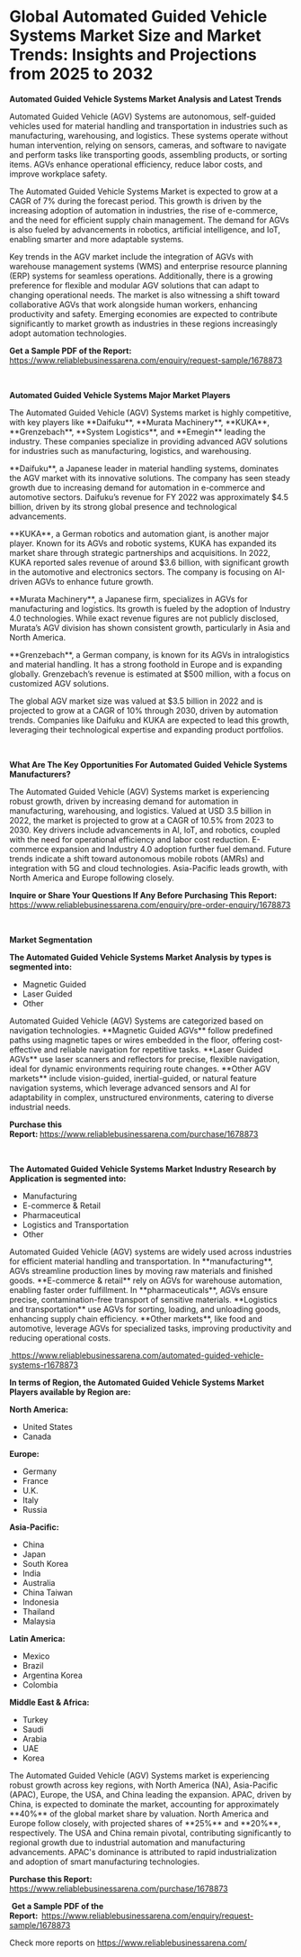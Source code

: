 <p><h1>Global Automated Guided Vehicle Systems Market Size and Market Trends: Insights and Projections from 2025 to 2032</h1></p><p><strong>Automated Guided Vehicle Systems Market Analysis and Latest Trends</strong></p>
<p><p>Automated Guided Vehicle (AGV) Systems are autonomous, self-guided vehicles used for material handling and transportation in industries such as manufacturing, warehousing, and logistics. These systems operate without human intervention, relying on sensors, cameras, and software to navigate and perform tasks like transporting goods, assembling products, or sorting items. AGVs enhance operational efficiency, reduce labor costs, and improve workplace safety.</p><p>The Automated Guided Vehicle Systems Market is expected to grow at a CAGR of 7% during the forecast period. This growth is driven by the increasing adoption of automation in industries, the rise of e-commerce, and the need for efficient supply chain management. The demand for AGVs is also fueled by advancements in robotics, artificial intelligence, and IoT, enabling smarter and more adaptable systems.</p><p>Key trends in the AGV market include the integration of AGVs with warehouse management systems (WMS) and enterprise resource planning (ERP) systems for seamless operations. Additionally, there is a growing preference for flexible and modular AGV solutions that can adapt to changing operational needs. The market is also witnessing a shift toward collaborative AGVs that work alongside human workers, enhancing productivity and safety. Emerging economies are expected to contribute significantly to market growth as industries in these regions increasingly adopt automation technologies.</p></p>
<p><strong>Get a Sample PDF of the Report:&nbsp;</strong> <a href="https://www.reliablebusinessarena.com/enquiry/request-sample/1678873?utm_campaign=1841&utm_medium=2&utm_source=Github&utm_content=ia&utm_term=22012025&utm_id=automated-guided-vehicle-systems">https://www.reliablebusinessarena.com/enquiry/request-sample/1678873</a></p>
<p>&nbsp;</p>
<p><strong>Automated Guided Vehicle Systems Major Market Players</strong></p>
<p><p>The Automated Guided Vehicle (AGV) Systems market is highly competitive, with key players like **Daifuku**, **Murata Machinery**, **KUKA**, **Grenzebach**, **System Logistics**, and **Emegin** leading the industry. These companies specialize in providing advanced AGV solutions for industries such as manufacturing, logistics, and warehousing.</p><p>**Daifuku**, a Japanese leader in material handling systems, dominates the AGV market with its innovative solutions. The company has seen steady growth due to increasing demand for automation in e-commerce and automotive sectors. Daifuku’s revenue for FY 2022 was approximately $4.5 billion, driven by its strong global presence and technological advancements.</p><p>**KUKA**, a German robotics and automation giant, is another major player. Known for its AGVs and robotic systems, KUKA has expanded its market share through strategic partnerships and acquisitions. In 2022, KUKA reported sales revenue of around $3.6 billion, with significant growth in the automotive and electronics sectors. The company is focusing on AI-driven AGVs to enhance future growth.</p><p>**Murata Machinery**, a Japanese firm, specializes in AGVs for manufacturing and logistics. Its growth is fueled by the adoption of Industry 4.0 technologies. While exact revenue figures are not publicly disclosed, Murata’s AGV division has shown consistent growth, particularly in Asia and North America.</p><p>**Grenzebach**, a German company, is known for its AGVs in intralogistics and material handling. It has a strong foothold in Europe and is expanding globally. Grenzebach’s revenue is estimated at $500 million, with a focus on customized AGV solutions.</p><p>The global AGV market size was valued at $3.5 billion in 2022 and is projected to grow at a CAGR of 10% through 2030, driven by automation trends. Companies like Daifuku and KUKA are expected to lead this growth, leveraging their technological expertise and expanding product portfolios.</p></p>
<p>&nbsp;</p>
<p><strong>What Are The Key Opportunities For Automated Guided Vehicle Systems Manufacturers?</strong></p>
<p><p>The Automated Guided Vehicle (AGV) Systems market is experiencing robust growth, driven by increasing demand for automation in manufacturing, warehousing, and logistics. Valued at USD 3.5 billion in 2022, the market is projected to grow at a CAGR of 10.5% from 2023 to 2030. Key drivers include advancements in AI, IoT, and robotics, coupled with the need for operational efficiency and labor cost reduction. E-commerce expansion and Industry 4.0 adoption further fuel demand. Future trends indicate a shift toward autonomous mobile robots (AMRs) and integration with 5G and cloud technologies. Asia-Pacific leads growth, with North America and Europe following closely.</p></p>
<p><strong>Inquire or Share Your Questions If Any Before Purchasing This Report:</strong> <a href="https://www.reliablebusinessarena.com/enquiry/pre-order-enquiry/1678873?utm_campaign=1841&utm_medium=2&utm_source=Github&utm_content=ia&utm_term=22012025&utm_id=automated-guided-vehicle-systems">https://www.reliablebusinessarena.com/enquiry/pre-order-enquiry/1678873</a></p>
<p>&nbsp;</p>
<p><strong>Market Segmentation</strong></p>
<p><strong>The Automated Guided Vehicle Systems Market Analysis by types is segmented into:</strong></p>
<p><ul><li>Magnetic Guided</li><li>Laser Guided</li><li>Other</li></ul></p>
<p><p>Automated Guided Vehicle (AGV) Systems are categorized based on navigation technologies. **Magnetic Guided AGVs** follow predefined paths using magnetic tapes or wires embedded in the floor, offering cost-effective and reliable navigation for repetitive tasks. **Laser Guided AGVs** use laser scanners and reflectors for precise, flexible navigation, ideal for dynamic environments requiring route changes. **Other AGV markets** include vision-guided, inertial-guided, or natural feature navigation systems, which leverage advanced sensors and AI for adaptability in complex, unstructured environments, catering to diverse industrial needs.</p></p>
<p><strong>Purchase this Report:&nbsp;</strong><a href="https://www.reliablebusinessarena.com/purchase/1678873?utm_campaign=1841&utm_medium=2&utm_source=Github&utm_content=ia&utm_term=22012025&utm_id=automated-guided-vehicle-systems">https://www.reliablebusinessarena.com/purchase/1678873</a></p>
<p>&nbsp;</p>
<p><strong>The Automated Guided Vehicle Systems Market Industry Research by Application is segmented into:</strong></p>
<p><ul><li>Manufacturing</li><li>E-commerce & Retail</li><li>Pharmaceutical</li><li>Logistics and Transportation</li><li>Other</li></ul></p>
<p><p>Automated Guided Vehicle (AGV) systems are widely used across industries for efficient material handling and transportation. In **manufacturing**, AGVs streamline production lines by moving raw materials and finished goods. **E-commerce & retail** rely on AGVs for warehouse automation, enabling faster order fulfillment. In **pharmaceuticals**, AGVs ensure precise, contamination-free transport of sensitive materials. **Logistics and transportation** use AGVs for sorting, loading, and unloading goods, enhancing supply chain efficiency. **Other markets**, like food and automotive, leverage AGVs for specialized tasks, improving productivity and reducing operational costs.</p></p>
<p><a href="https://www.reliablebusinessarena.com/automated-guided-vehicle-systems-r1678873?utm_campaign=1841&utm_medium=2&utm_source=Github&utm_content=ia&utm_term=22012025&utm_id=automated-guided-vehicle-systems">&nbsp;https://www.reliablebusinessarena.com/automated-guided-vehicle-systems-r1678873</a></p>
<p><strong>In terms of Region, the Automated Guided Vehicle Systems Market Players available by Region are:</strong></p>
<p>
    <p> <strong> North America: </strong>
        <ul>
            <li>United States</li>
            <li>Canada</li>
        </ul>
        </p> 
    <p> <strong> Europe: </strong>
        <ul>
            <li>Germany</li>
            <li>France</li>
            <li>U.K.</li>
            <li>Italy</li>
            <li>Russia</li>
        </ul>
        </p> 
    <p> <strong> Asia-Pacific: </strong>
        <ul>
            <li>China</li>
            <li>Japan</li>
            <li>South Korea</li>
            <li>India</li>
            <li>Australia</li>
            <li>China Taiwan</li>
            <li>Indonesia</li>
            <li>Thailand</li>
            <li>Malaysia</li>
        </ul>
        </p> 
    <p> <strong> Latin America: </strong>
        <ul>
            <li>Mexico</li>
            <li>Brazil</li>
            <li>Argentina Korea</li>
            <li>Colombia</li>
        </ul>
        </p> 
    <p> <strong> Middle East & Africa: </strong>
        <ul>
            <li>Turkey</li>
            <li>Saudi</li>
            <li>Arabia</li>
            <li>UAE</li>
            <li>Korea</li>
        </ul>
    </p>
    </p>
<p><p>The Automated Guided Vehicle (AGV) Systems market is experiencing robust growth across key regions, with North America (NA), Asia-Pacific (APAC), Europe, the USA, and China leading the expansion. APAC, driven by China, is expected to dominate the market, accounting for approximately **40%** of the global market share by valuation. North America and Europe follow closely, with projected shares of **25%** and **20%**, respectively. The USA and China remain pivotal, contributing significantly to regional growth due to industrial automation and manufacturing advancements. APAC's dominance is attributed to rapid industrialization and adoption of smart manufacturing technologies.</p></p>
<p><strong>Purchase this Report: </strong><a href="https://www.reliablebusinessarena.com/purchase/1678873?utm_campaign=1841&utm_medium=2&utm_source=Github&utm_content=ia&utm_term=22012025&utm_id=automated-guided-vehicle-systems">https://www.reliablebusinessarena.com/purchase/1678873</a></p>
<p>&nbsp;<strong>Get a Sample PDF of the Report:&nbsp;&nbsp;</strong><a href="https://www.reliablebusinessarena.com/enquiry/request-sample/1678873?utm_campaign=1841&utm_medium=2&utm_source=Github&utm_content=ia&utm_term=22012025&utm_id=automated-guided-vehicle-systems">https://www.reliablebusinessarena.com/enquiry/request-sample/1678873</a></p>
<p><strong></strong></p>
<p>Check more reports on <a href="https://www.reliablebusinessarena.com/?utm_campaign=1841&utm_medium=2&utm_source=Github&utm_content=ia&utm_term=22012025&utm_id=automated-guided-vehicle-systems">https://www.reliablebusinessarena.com/</a></p>